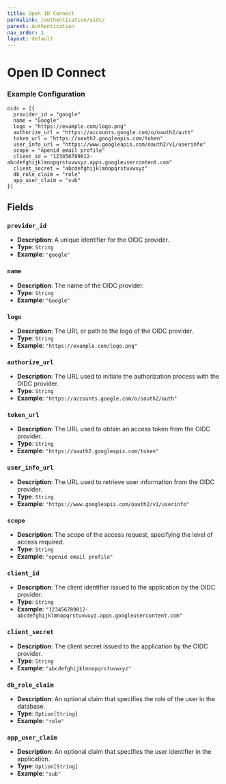 ```yaml
---
title: Open ID Connect
permalink: /authentication/oidc/
parent: Authentication
nav_order: 1
layout: default
---
```


# Open ID Connect 

### Example Configuration

```hocon
oidc = [{
  provider_id = "google"
  name = "Google"
  logo = "https://example.com/logo.png"
  authorize_url = "https://accounts.google.com/o/oauth2/auth"
  token_url = "https://oauth2.googleapis.com/token"
  user_info_url = "https://www.googleapis.com/oauth2/v1/userinfo"
  scope = "openid email profile"
  client_id = "123456789012-abcdefghijklmnopqrstuvwxyz.apps.googleusercontent.com"
  client_secret = "abcdefghijklmnopqrstuvwxyz"
  db_role_claim = "role"
  app_user_claim = "sub"
}]
```

## Fields

### `provider_id`
- **Description**: A unique identifier for the OIDC provider.
- **Type**: `String`
- **Example**: `"google"`

### `name`
- **Description**: The name of the OIDC provider.
- **Type**: `String`
- **Example**: `"Google"`

### `logo`
- **Description**: The URL or path to the logo of the OIDC provider.
- **Type**: `String`
- **Example**: `"https://example.com/logo.png"`

### `authorize_url`
- **Description**: The URL used to initiate the authorization process with the OIDC provider.
- **Type**: `String`
- **Example**: `"https://accounts.google.com/o/oauth2/auth"`

### `token_url`
- **Description**: The URL used to obtain an access token from the OIDC provider.
- **Type**: `String`
- **Example**: `"https://oauth2.googleapis.com/token"`

### `user_info_url`
- **Description**: The URL used to retrieve user information from the OIDC provider.
- **Type**: `String`
- **Example**: `"https://www.googleapis.com/oauth2/v1/userinfo"`

### `scope`
- **Description**: The scope of the access request, specifying the level of access required.
- **Type**: `String`
- **Example**: `"openid email profile"`

### `client_id`
- **Description**: The client identifier issued to the application by the OIDC provider.
- **Type**: `String`
- **Example**: `"123456789012-abcdefghijklmnopqrstuvwxyz.apps.googleusercontent.com"`

### `client_secret`
- **Description**: The client secret issued to the application by the OIDC provider.
- **Type**: `String`
- **Example**: `"abcdefghijklmnopqrstuvwxyz"`

### `db_role_claim`
- **Description**: An optional claim that specifies the role of the user in the database.
- **Type**: `Option[String]`
- **Example**: `"role"`

### `app_user_claim`
- **Description**: An optional claim that specifies the user identifier in the application.
- **Type**: `Option[String]`
- **Example**: `"sub"`


